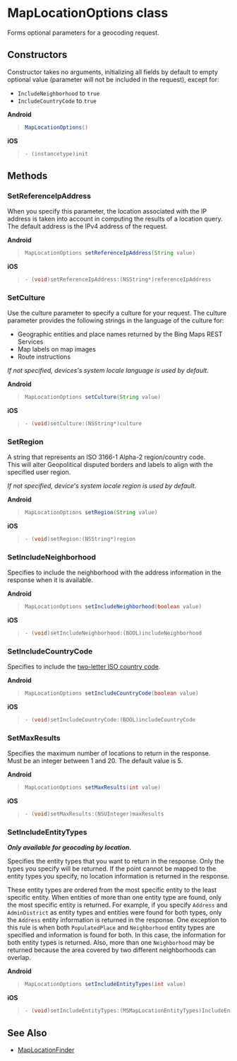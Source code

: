 # MapLocationOptions class

Forms optional parameters for a geocoding request.

## Constructors

Constructor takes no arguments, initializing all fields by default to empty optional value (parameter will not be included in the request), except for:

* `IncludeNeighborhood` to `true`
* `IncludeCountryCode` to `true`

**Android**

>```java
>MapLocationOptions()
>```

**iOS**

>```objectivec
>- (instancetype)init
>```

## Methods

### SetReferenceIpAddress

When you specify this parameter, the location associated with the IP address is taken into account in computing the results of a location query.  
The default address is the IPv4 address of the request.

**Android**

>```java
>MapLocationOptions setReferenceIpAddress(String value)
>```

**iOS**

>```objectivec
>- (void)setReferenceIpAddress:(NSString*)referenceIpAddress
>```

### SetCulture

Use the culture parameter to specify a culture for your request. The culture parameter provides the following strings in the language of the culture for:
* Geographic entities and place names returned by the Bing Maps REST Services
* Map labels on map images
* Route instructions

*If not specified, devices's system locale language is used by default.*

**Android**

>```java
>MapLocationOptions setCulture(String value)
>```

**iOS**

>```objectivec
>- (void)setCulture:(NSString*)culture
>```

### SetRegion

A string that represents an ISO 3166-1 Alpha-2 region/country code.  
This will alter Geopolitical disputed borders and labels to align with the specified user region.

*If not specified, device's system locale region is used by default.*

**Android**

>```java
>MapLocationOptions setRegion(String value)
>```

**iOS**

>```objectivec
>- (void)setRegion:(NSString*)region
>```

### SetIncludeNeighborhood

Specifies to include the neighborhood with the address information in the response when it is available.

**Android**

>```java
>MapLocationOptions setIncludeNeighborhood(boolean value)
>```

**iOS**

>```objectivec
>- (void)setIncludeNeighborhood:(BOOL)includeNeighborhood
>```

### SetIncludeCountryCode

Specifies to include the [two-letter ISO country code](https://www.iso.org/iso-3166-country-codes.html).

**Android**

>```java
>MapLocationOptions setIncludeCountryCode(boolean value)
>```

**iOS**

>```objectivec
>- (void)setIncludeCountryCode:(BOOL)includeCountryCode
>```

### SetMaxResults

Specifies the maximum number of locations to return in the response.  
Must be an integer between 1 and 20. The default value is 5.

**Android**

>```java
>MapLocationOptions setMaxResults(int value)
>```

**iOS**

>```objectivec
>- (void)setMaxResults:(NSUInteger)maxResults
>```

### SetIncludeEntityTypes

***Only available for geocoding by location.***

Specifies the entity types that you want to return in the response. Only the types you specify will be returned. If the point cannot be mapped to the entity types you specify, no location information is returned in the response.

These entity types are ordered from the most specific entity to the least specific entity. When entities of more than one entity type are found, only the most specific entity is returned. For example, if you specify `Address` and `AdminDistrict` as entity types and entities were found for both types, only the `Address` entity information is returned in the response. One exception to this rule is when both `PopulatedPlace` and `Neighborhood` entity types are specified and information is found for both. In this case, the information for both entity types is returned. Also, more than one `Neighborhood` may be returned because the area covered by two different neighborhoods can overlap.

**Android**

>```java
>MapLocationOptions setIncludeEntityTypes(int value)
>```

**iOS**

>```objectivec
>- (void)setIncludeEntityTypes:(MSMapLocationEntityTypes)IncludeEntityTypes
>```


## See Also

* [MapLocationFinder](MapLocationFinder-class.md)
